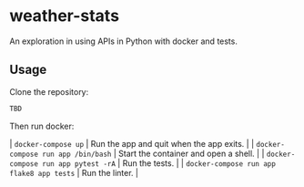 # weather-stats

An exploration in using APIs in Python with docker and tests.

## Usage

Clone the repository:

```bash
TBD
```

Then run docker:

| `docker-compose up` | Run the app and quit when the app exits. |
| `docker-compose run app /bin/bash` | Start the container and open a shell. |
| `docker-compose run app pytest -rA` | Run the tests. |
| `docker-compose run app flake8 app tests` | Run the linter. |
